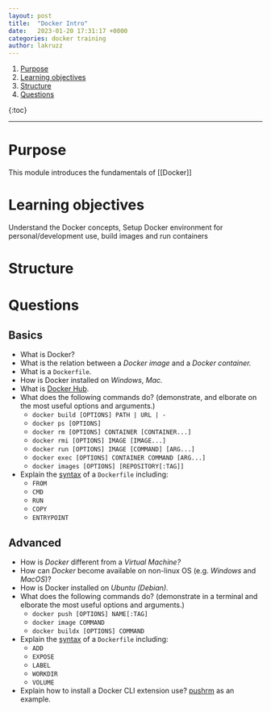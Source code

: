 ```yaml
---
layout: post
title:  "Docker Intro"
date:   2023-01-20 17:31:17 +0000
categories: docker training
author: lakruzz
---
```


1. [Purpose](#purpose)
1. [Learning objectives](#learning-objectives)
1. [Structure](#structure)
1. [Questions](./QUESTIONS.md)

{:toc}

---

# Purpose
This module introduces the fundamentals of [[Docker]] 

# Learning objectives
Understand the Docker concepts, Setup Docker environment for personal/development use, build images and run containers

# Structure 

# Questions
## Basics

- What is Docker?
- What is the relation between a _Docker image_ and a _Docker container._
- What is a `Dockerfile`.
- How is Docker installed on _Windows_, _Mac._ 
- What is [Docker Hub](https://dockerhub.com).
- What does the following commands do? (demonstrate, and elborate on the most useful options and arguments.)
  - `docker build [OPTIONS] PATH | URL | -`
  - `docker ps [OPTIONS]`
  - `docker rm [OPTIONS] CONTAINER [CONTAINER...]`
  - `docker rmi [OPTIONS] IMAGE [IMAGE...]`
  - `docker run [OPTIONS] IMAGE [COMMAND] [ARG...]`
  - `docker exec [OPTIONS] CONTAINER COMMAND [ARG...]`
  - `docker images [OPTIONS] [REPOSITORY[:TAG]]`
- Explain the [syntax](https://docs.docker.com/engine/reference/builder/) of a `Dockerfile` including:
  - `FROM`
  - `CMD`
  - `RUN`
  - `COPY`
  - `ENTRYPOINT`

## Advanced
- How is _Docker_ different from a _Virtual Machine?_
- How can _Docker_ become available on non-linux OS (e.g. _Windows_ and _MacOS_)?
- How is Docker installed on _Ubuntu (Debian)._
- What does the following commands do? (demonstrate in a terminal and elborate the most useful options and arguments.)
  - `docker push [OPTIONS] NAME[:TAG]`
  - `docker image COMMAND`
  - `docker buildx [OPTIONS] COMMAND`
- Explain the [syntax](https://docs.docker.com/engine/reference/builder/) of a `Dockerfile` including:
  - `ADD`
  - `EXPOSE`
  - `LABEL`
  - `WORKDIR`
  - `VOLUME`
- Explain how to install a Docker CLI extension use? [pushrm](https://github.com/christian-korneck/docker-pushrm) as an example.


 